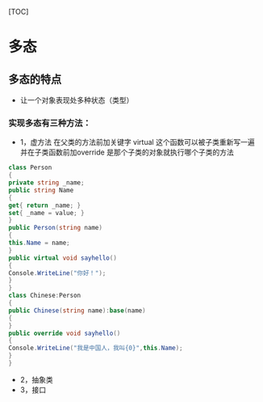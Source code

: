 [TOC]

# 多态
## 多态的特点
* 让一个对象表现处多种状态（类型）
### 实现多态有三种方法：
* 1，虚方法  在父类的方法前加关键字 virtual 这个函数可以被子类重新写一遍 并在子类函数前加override 是那个子类的对象就执行哪个子类的方法
``` c# 
class Person
{ 
private string _name;
public string Name
{
get{ return _name; }
set{ _name = value; }
}
public Person(string name)
{
this.Name = name;
}
public virtual void sayhello() 
{
Console.WriteLine("你好！");
}
}
class Chinese:Person
{
public Chinese(string name):base(name)
{ 
}
public override void sayhello()
{
Console.WriteLine("我是中国人，我叫{0}",this.Name);
}           
}
```
* 2，抽象类 
* 3，接口